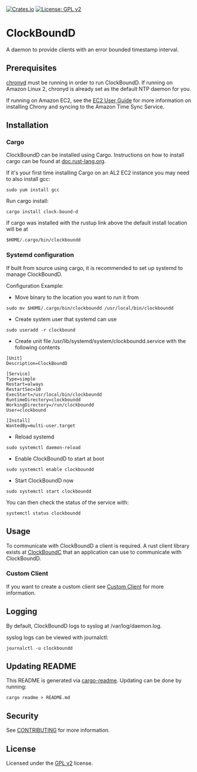 [![Crates.io](https://img.shields.io/crates/v/clock-bound-d.svg)](https://crates.io/crates/clock-bound-d)
[![License: GPL v2](https://img.shields.io/badge/License-GPL%20v2-blue.svg)](https://www.gnu.org/licenses/old-licenses/gpl-2.0.en.html)

# ClockBoundD

A daemon to provide clients with an error bounded timestamp interval.

## Prerequisites

[chronyd](https://chrony.tuxfamily.org/) must be running in order to run ClockBoundD. If running
on Amazon Linux 2, chronyd is already set as the default NTP daemon for you.

If running on Amazon EC2, see the [EC2 User Guide](https://docs.aws.amazon.com/AWSEC2/latest/UserGuide/set-time.html) for more information on installing Chrony and syncing
to the Amazon Time Sync Service.

## Installation
### Cargo
ClockBoundD can be installed using Cargo. Instructions on how to install cargo can be found at
[doc.rust-lang.org](https://doc.rust-lang.org/cargo/getting-started/installation.html).

If it's your first time installing Cargo on an AL2 EC2 instance you may need to also install gcc:
```
sudo yum install gcc
```

Run cargo install:
```
cargo install clock-bound-d
```

If cargo was installed with the rustup link above the default install location will be at
```
$HOME/.cargo/bin/clockboundd
```

### Systemd configuration

If built from source using cargo, it is recommended to set up systemd to manage ClockBoundD.

Configuration Example:

* Move binary to the location you want to run it from
```
sudo mv $HOME/.cargo/bin/clockboundd /usr/local/bin/clockboundd
```

* Create system user that systemd can use
```
sudo useradd -r clockbound
```

* Create unit file /usr/lib/systemd/system/clockboundd.service with the following contents
```
[Unit]
Description=ClockBoundD

[Service]
Type=simple
Restart=always
RestartSec=10
ExecStart=/usr/local/bin/clockboundd
RuntimeDirectory=clockboundd
WorkingDirectory=/run/clockboundd
User=clockbound

[Install]
WantedBy=multi-user.target
```

* Reload systemd
```
sudo systemctl daemon-reload
```

* Enable ClockBoundD to start at boot
```
sudo systemctl enable clockboundd
```

* Start ClockBoundD now
```
sudo systemctl start clockboundd
```

You can then check the status of the service with:
```
systemctl status clockboundd
```

## Usage

To communicate with ClockBoundD a client is required. A rust client library exists at [ClockBoundC](../clock-bound-c/README.md)
that an application can use to communicate with ClockBoundD.

### Custom Client

If you want to create a custom client see [Custom Client](../README.md#custom-client) for more information.

## Logging

By default, ClockBoundD logs to syslog at /var/log/daemon.log.

syslog logs can be viewed with journalctl:
```
journalctl -u clockboundd
```
## Updating README

This README is generated via [cargo-readme](https://crates.io/crates/cargo-readme). Updating can be done by running:
```
cargo readme > README.md
```

## Security

See [CONTRIBUTING](../CONTRIBUTING.md#security-issue-notifications) for more information.

## License

Licensed under the [GPL v2](LICENSE) license.
